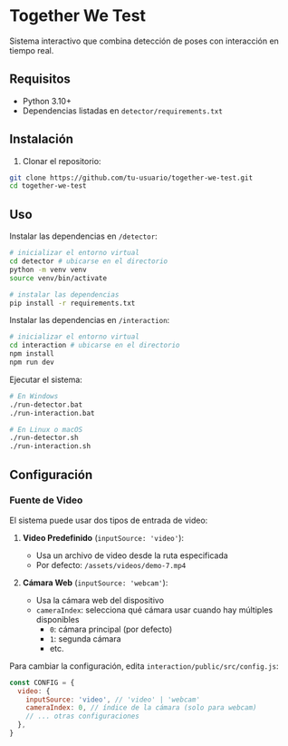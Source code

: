 # Together We Test

Sistema interactivo que combina detección de poses con interacción en tiempo real.

## Requisitos

- Python 3.10+
- Dependencias listadas en `detector/requirements.txt`

## Instalación

1. Clonar el repositorio:

```bash
git clone https://github.com/tu-usuario/together-we-test.git
cd together-we-test
```

## Uso

Instalar las dependencias en `/detector`:

```bash
# inicializar el entorno virtual
cd detector # ubicarse en el directorio
python -m venv venv
source venv/bin/activate

# instalar las dependencias
pip install -r requirements.txt
```

Instalar las dependencias en `/interaction`:

```bash
# inicializar el entorno virtual
cd interaction # ubicarse en el directorio
npm install
npm run dev
```

Ejecutar el sistema:

```bash
# En Windows
./run-detector.bat
./run-interaction.bat

# En Linux o macOS
./run-detector.sh
./run-interaction.sh
```

## Configuración

### Fuente de Video

El sistema puede usar dos tipos de entrada de video:

1. **Video Predefinido** (`inputSource: 'video'`):

   - Usa un archivo de video desde la ruta especificada
   - Por defecto: `/assets/videos/demo-7.mp4`

2. **Cámara Web** (`inputSource: 'webcam'`):
   - Usa la cámara web del dispositivo
   - `cameraIndex`: selecciona qué cámara usar cuando hay múltiples disponibles
     - `0`: cámara principal (por defecto)
     - `1`: segunda cámara
     - etc.

Para cambiar la configuración, edita `interaction/public/src/config.js`:

```javascript
const CONFIG = {
  video: {
    inputSource: 'video', // 'video' | 'webcam'
    cameraIndex: 0, // índice de la cámara (solo para webcam)
    // ... otras configuraciones
  },
}
```
